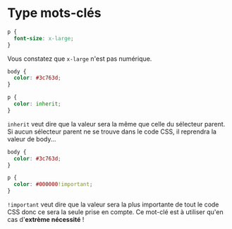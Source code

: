 # Type mots-clés

```css
p {
  font-size: x-large;
}
```

Vous constatez que ``x-large`` n'est pas numérique.

```css
body {
  color: #3c763d;
}

p {
  color: inherit;
}
```

``inherit`` veut dire que la valeur sera la même que celle du sélecteur parent. 
Si aucun sélecteur parent ne se trouve dans le code CSS, il reprendra la valeur de body...

```css
body {
  color: #3c763d;
}

p {
  color: #000000!important;
}
```

``!important`` veut dire que la valeur sera la plus importante de tout le code CSS donc ce sera la seule prise en compte.
Ce mot-clé est à utiliser qu'en cas d'**extrème nécessité** !